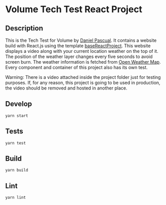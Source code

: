 # Volume Tech Test React Project

## Description
This is the Tech Test for Volume by [Daniel Pascual](https://github.com/dpascu). It contains a website build with React.js using the template [baseReactProject](https://github.com/volumenetwork/baseReactProject). This website displays a video along with your current location weather on the top of it. The position of the weather layer changes every five seconds to avoid screen burn. 
The weather information is fetched from [Open Weather Map](https://openweathermap.org/).
Every component and container of this project also has its own test.

Warning: There is a video attached inside the project folder just for testing purposes. If, for any reason, this project is going to be used in production, the video should be removed and hosted in another place.

## Develop

`yarn start`

## Tests

`yarn test`

## Build

`yarn build`

## Lint

`yarn lint`
